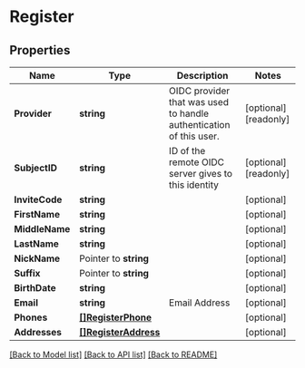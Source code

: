 # Register

## Properties

Name | Type | Description | Notes
------------ | ------------- | ------------- | -------------
**Provider** | **string** | OIDC provider that was used to handle authentication of this user. | [optional] [readonly] 
**SubjectID** | **string** | ID of the remote OIDC server gives to this identity | [optional] [readonly] 
**InviteCode** | **string** |  | [optional] 
**FirstName** | **string** |  | [optional] 
**MiddleName** | **string** |  | [optional] 
**LastName** | **string** |  | [optional] 
**NickName** | Pointer to **string** |  | [optional] 
**Suffix** | Pointer to **string** |  | [optional] 
**BirthDate** | **string** |  | [optional] 
**Email** | **string** | Email Address | [optional] 
**Phones** | [**[]RegisterPhone**](RegisterPhone.md) |  | [optional] 
**Addresses** | [**[]RegisterAddress**](RegisterAddress.md) |  | [optional] 

[[Back to Model list]](../README.md#documentation-for-models) [[Back to API list]](../README.md#documentation-for-api-endpoints) [[Back to README]](../README.md)


